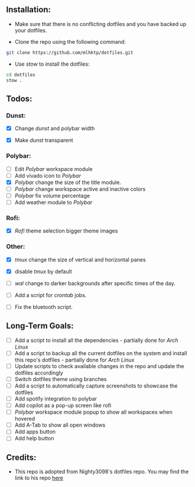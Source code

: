 ## Installation:

- Make sure that there is no conflicting dotfiles and you have backed up your dotfiles.

- Clone the repo using the following command:

```bash
git clone https://github.com/mlhktp/dotfiles.git
```

- Use *stow* to install the dotfiles:

```bash
cd dotfiles
stow .
```


## Todos:

### Dunst:
- [x] Change *dunst* and polybar width
- [x] Make *dunst* transparent


### Polybar:
- [ ] Edit *Polybar* workspace module
- [ ] Add vivado icon to *Polybar*
- [x] *Polybar* change the size of the title module.
- [ ] *Polybar* change workspace active and inactive colors
- [ ] *Polybar* fix volume percentage
- [ ] Add weather module to *Polybar*

### Rofi:
- [x] *Rofi* theme selection bigger theme images

### Other:
- [x] *tmux* change the size of vertical and horizontal panes
- [x] disable *tmux* by default
- [ ] *wal* change to darker backgrounds after specific times of the day.
- [ ] Add a script for *crontab* jobs.
- [ ] Fix the bluetooth script.


## Long-Term Goals:

- [ ] Add a script to install all the dependencies - partially done for *Arch Linux*
- [ ] Add a script to backup all the current dotfiles on the system and install this repo's dotfiles - partially done for *Arch Linux*
- [ ] Update scripts to check available changes in the repo and update the dotfiles accordingly
- [ ] Switch dotfiles theme using branches
- [ ] Add a script to automatically capture screenshots to showcase the dotfiles
- [ ] Add spotify integration to polybar
- [ ] Add copilot as a pop-up screen like rofi
- [ ] *Polybar* workspace module popup to show all workspaces when hovered
- [ ] Add A-Tab to show all open windows
- [ ] Add apps button
- [ ] Add help button

## Credits:

- This repo is adopted from Nighty3098's dotfiles repo. You may find the link to his repo [here](https://github.com/Nighty3098/DevDotfiles/)
